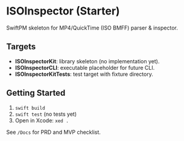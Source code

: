 # ISOInspector (Starter)

SwiftPM skeleton for MP4/QuickTime (ISO BMFF) parser & inspector.

## Targets
- **ISOInspectorKit**: library skeleton (no implementation yet).
- **ISOInspectorCLI**: executable placeholder for future CLI.
- **ISOInspectorKitTests**: test target with fixture directory.

## Getting Started
1. `swift build`
2. `swift test` (no tests yet)
3. Open in Xcode: `xed .`

See `/Docs` for PRD and MVP checklist.
